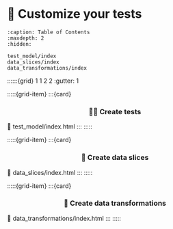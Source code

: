 # 🧪 Customize your tests

```{toctree}
:caption: Table of Contents
:maxdepth: 2
:hidden:

test_model/index
data_slices/index
data_transformations/index
```

::::::{grid} 1 1 2 2
:gutter: 1

:::::{grid-item}
:::{card} <h3><center>👨‍🔬 Create tests</center></h3>
:link: test_model/index.html
:::
:::::

:::::{grid-item}
:::{card} <h3><center>🔪 Create data slices</center></h3>
:link: data_slices/index.html
:::
:::::

:::::{grid-item}
:::{card} <h3><center>🔄 Create data transformations</center></h3>
:link: data_transformations/index.html
:::
:::::
